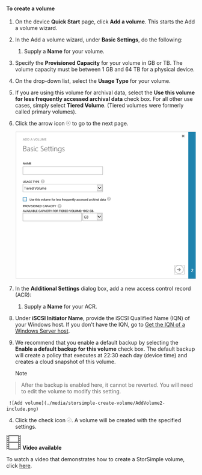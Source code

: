 <!--author=SharS last changed: 11/16/15-->

#### To create a volume
1. On the device **Quick Start** page, click **Add a volume**. This starts the Add a volume wizard.

2. In the Add a volume wizard, under **Basic Settings**, do the following:

   1. Supply a **Name** for your volume.
2. Specify the **Provisioned Capacity** for your volume in GB or TB. The volume capacity must be between 1 GB and 64 TB for a physical device.
3. On the drop-down list, select the **Usage Type** for your volume. 
4. If you are using this volume for archival data, select the **Use this volume for less frequently accessed archival data** check box. For all other use cases, simply select **Tiered Volume**. (Tiered volumes were formerly called primary volumes).
5. Click the arrow icon ![arrow-icon](./media/storsimple-create-volume/HCS_ArrowIcon-include.png) to go to the next page.

     ![Add volume](./media/storsimple-create-volume/AddVolume1-include.png)


3. In the **Additional Settings** dialog box, add a new access control record (ACR):

   1. Supply a **Name** for your ACR.
2. Under **iSCSI Initiator Name**, provide the iSCSI Qualified Name (IQN) of your Windows host. If you don't have the IQN, go to [Get the IQN of a Windows Server host](#get-the-iqn-of-a-windows-server-host.md).
3. We recommend that you enable a default backup by selecting the **Enable a default backup for this volume** check box. The default backup will create a policy that executes at 22:30 each day (device time) and creates a cloud snapshot of this volume.

   > [!NOTE]
> After the backup is enabled here, it cannot be reverted. You will need to edit the volume to modify this setting.
> 
> 
     ![Add volume](./media/storsimple-create-volume/AddVolume2-include.png)


4. Click the check icon ![check icon](./media/storsimple-create-volume/HCS_CheckIcon-include.png). A volume will be created with the specified settings.


![Video available](./media/storsimple-create-volume/Video_icon.png) **Video available**

To watch a video that demonstrates how to create a StorSimple volume, click [here](https://azure.microsoft.com/documentation/videos/create-a-storsimple-volume/).

